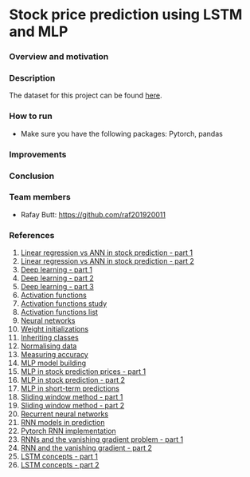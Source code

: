 # Stock price prediction using LSTM and MLP

### Overview and motivation

### Description
The dataset for this project can be found [here](https://www.kaggle.com/code/manthanx/stock-price-lstm-technical-analysis/data).

### How to run
- Make sure you have the following packages: Pytorch, pandas

### Improvements

### Conclusion

### Team members
- Rafay Butt: https://github.com/raf201920011

### References
1. [Linear regression vs ANN in stock prediction - part 1](https://www.diva-portal.org/smash/get/diva2:1564492/FULLTEXT02.pdf)
2. [Linear regression vs ANN in stock prediction - part 2](https://www.researchgate.net/publication/251368933_Stock_Market_Forecasting_Artificial_Neural_Network_and_Linear_Regression_Comparison_in_An_Emerging_Market)
3. [Deep learning - part 1](https://d2l.ai/)
4. [Deep learning - part 2](https://tanthiamhuat.files.wordpress.com/2018/03/deeplearningwithpython.pdf)
5. [Deep learning - part 3](http://alvarestech.com/temp/deep/Python%20Deep%20Learning%20Exploring%20deep%20learning%20techniques,%20neural%20network%20architectures%20and%20GANs%20with%20PyTorch,%20Keras%20and%20TensorFlow%20by%20Ivan%20Vasilev,%20Daniel%20Slater,%20Gianmario%20Spacagna,%20Peter%20Roelants,%20Va%20(z-lib.org).pdf)
6. [Activation functions](https://www.analyticsvidhya.com/blog/2020/01/fundamentals-deep-learning-activation-functions-when-to-use-them/)
7. [Activation functions study](https://arxiv.org/pdf/1811.03378.pdf)
8. [Activation functions list](https://prateekvishnu.medium.com/activation-functions-in-neural-networks-bf5c542d5fec)
9. [Neural networks](https://www.pdfdrive.com/neural-networks-and-deep-learning-a-textbook-e184020999.html)
10. [Weight initializations](https://machinelearningmastery.com/weight-initialization-for-deep-learning-neural-networks/)
11. [Inheriting classes](https://realpython.com/python-super/#an-overview-of-pythons-super-function)
12. [Normalising data](https://www.journaldev.com/45109/normalize-data-in-python)
13. [Measuring accuracy](https://towardsdatascience.com/metrics-to-evaluate-your-machine-learning-algorithm-f10ba6e38234)
14. [MLP model building](https://medium.com/analytics-vidhya/steps-you-should-follow-to-successfully-train-mlp-40a98c3b5bb3)
15. [MLP in stock prediction prices - part 1](https://10mohi6.medium.com/super-easy-python-stock-price-forecasting-using-multilayer-perceptron-machine-learning-4f1d1ef9650)
16. [MLP in stock prediction - part 2](https://www.rsisinternational.org/journals/ijrsi/digital-library/volume-5-issue-7/46-50.pdf)
17. [MLP in short-term predictions ](https://www.researchgate.net/publication/220798177_Short-term_stock_price_prediction_using_MLP_in_moving_simulation_mode)
18. [Sliding window method - part 1](https://ieeexplore.ieee.org/document/6136391)
19. [Sliding window method - part 2](https://www.ripublication.com/ijcir17/ijcirv13n5_46.pdf)
20. [Recurrent neural networks](https://www.youtube.com/watch?v=LHXXI4-IEns&ab_channel=TheA.I.Hacker-MichaelPhi)
21. [RNN models in prediction](https://towardsdatascience.com/building-rnn-lstm-and-gru-for-time-series-using-pytorch-a46e5b094e7b)
22. [Pytorch RNN implementation](https://www.youtube.com/watch?v=0_PgWWmauHk&ab_channel=PythonEngineer)
23. [RNNs and the vanishing gradient problem - part 1](https://www.superdatascience.com/blogs/recurrent-neural-networks-rnn-the-vanishing-gradient-problem)
24. [RNN and the vanishing gradient - part 2](https://medium.datadriveninvestor.com/how-do-lstm-networks-solve-the-problem-of-vanishing-gradients-a6784971a577)
25. [LSTM concepts - part 1](https://towardsdatascience.com/illustrated-guide-to-lstms-and-gru-s-a-step-by-step-explanation-44e9eb85bf21)
26. [LSTM concepts - part 2](https://blog.mlreview.com/understanding-lstm-and-its-diagrams-37e2f46f1714)

